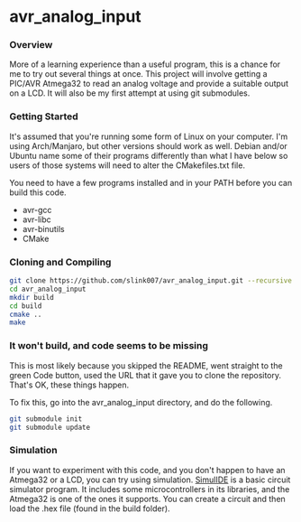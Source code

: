 avr_analog_input
=================

### Overview
More of a learning experience than a useful program, this is a chance for me to try out several things at once.  This project will involve getting a PIC/AVR Atmega32 to read an analog voltage and provide a suitable output on a LCD.  It will also be my first attempt at using git submodules.


### Getting Started
It's assumed that you're running some form of Linux on your computer.  I'm using Arch/Manjaro, but other versions should work as well.  Debian and/or Ubuntu name some of their programs differently than what I have below so users of those systems will need to alter the CMakefiles.txt file.

You need to have a few programs installed and in your PATH before you can build this code.
- avr-gcc
- avr-libc
- avr-binutils
- CMake


### Cloning and Compiling
```sh
git clone https://github.com/slink007/avr_analog_input.git --recursive
cd avr_analog_input
mkdir build
cd build
cmake ..
make
```

### It won't build, and code seems to be missing
This is most likely because you skipped the README, went straight to the green Code button, used the URL that it gave you to clone the repository.  That's OK, these things happen.

To fix this, go into the avr\_analog\_input directory, and do the following.
```sh
git submodule init
git submodule update
```


### Simulation
If you want to experiment with this code, and you don't happen to have an Atmega32 or a LCD, you can try using simulation.
[SimulIDE](https://www.simulide.com/p/home.html) is a basic circuit simulator program.  It includes some microcontrollers in its libraries, and the Atmega32 is one of the ones it supports.  You can create a circuit and then load the .hex file (found in the build folder).
